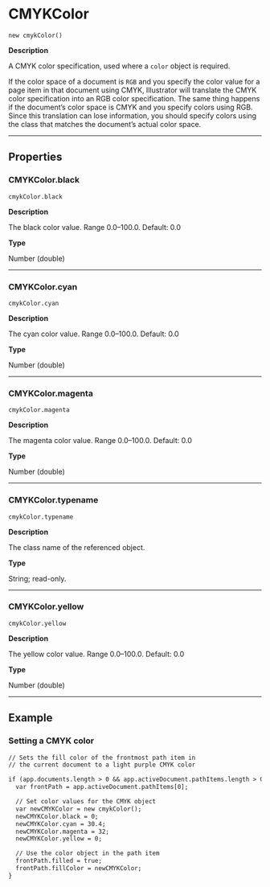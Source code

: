 # CMYKColor

`new cmykColor()`

**Description**

A CMYK color specification, used where a `color` object is required.

If the color space of a document is `RGB` and you specify the color value for a page item in that document using CMYK, Illustrator will translate the CMYK color specification into an RGB color specification. The same thing happens if the document’s color space is CMYK and you specify colors using RGB. Since this translation can lose information, you should specify colors using the class that matches the document’s actual color space.

---

## Properties

### CMYKColor.black

`cmykColor.black`

**Description**

The black color value. Range 0.0–100.0. Default: 0.0

**Type**

Number (double)

---

### CMYKColor.cyan

`cmykColor.cyan`

**Description**

The cyan color value. Range 0.0–100.0. Default: 0.0

**Type**

Number (double)

---

### CMYKColor.magenta

`cmykColor.magenta`

**Description**

The magenta color value. Range 0.0–100.0. Default: 0.0

**Type**

Number (double)

---

### CMYKColor.typename

`cmykColor.typename`

**Description**

The class name of the referenced object.

**Type**

String; read-only.

---

### CMYKColor.yellow

`cmykColor.yellow`

**Description**

The yellow color value. Range 0.0–100.0. Default: 0.0

**Type**

Number (double)

---

## Example

### Setting a CMYK color

```default
// Sets the fill color of the frontmost path item in
// the current document to a light purple CMYK color

if (app.documents.length > 0 && app.activeDocument.pathItems.length > 0) {
  var frontPath = app.activeDocument.pathItems[0];

  // Set color values for the CMYK object
  var newCMYKColor = new cmykColor();
  newCMYKColor.black = 0;
  newCMYKColor.cyan = 30.4;
  newCMYKColor.magenta = 32;
  newCMYKColor.yellow = 0;

  // Use the color object in the path item
  frontPath.filled = true;
  frontPath.fillColor = newCMYKColor;
}
```
